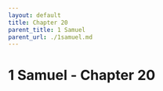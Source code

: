 ```yaml
---
layout: default
title: Chapter 20
parent_title: 1 Samuel
parent_url: ./1samuel.md
---
```


# 1 Samuel - Chapter 20
